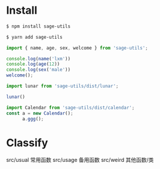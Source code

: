 # Install
```bash
$ npm install sage-utils

$ yarn add sage-utils
```

```javascript
import { name, age, sex, welcome } from 'sage-utils';

console.log(name('lxm'))
console.log(age(12))
console.log(sex('male'))
welcome();

import lunar from 'sage-utils/dist/lunar';

lunar()

import Calendar from 'sage-utils/dist/calendar';
const a = new Calendar();
      a.ggg();
```


# Classify
src/usual 常用函数
src/usage 备用函数
src/weird 其他函数/类